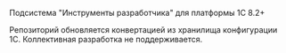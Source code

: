 Подсистема "Инструменты разработчика" для платформы 1С 8.2+

Репозиторий обновляется конвертацией из хранилища конфигурации 1С. Коллективная разработка не поддерживается.
